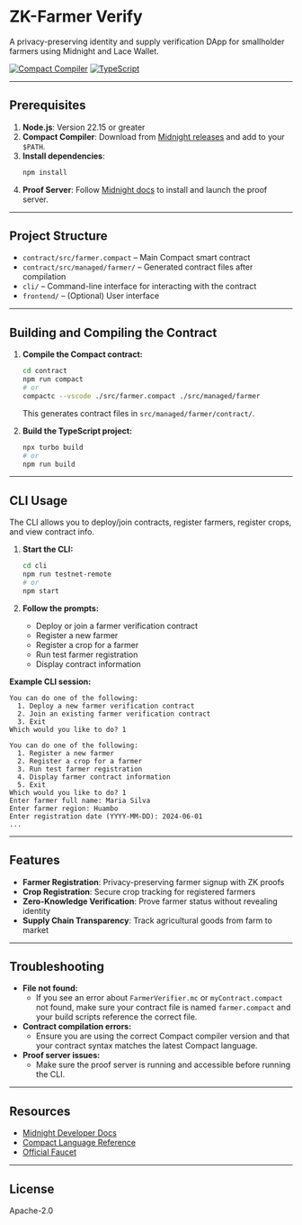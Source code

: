 # ZK-Farmer Verify

A privacy-preserving identity and supply verification DApp for smallholder farmers using Midnight and Lace Wallet.

[![Compact Compiler](https://img.shields.io/badge/Compact%20Compiler-0.24.0-1abc9c.svg)](https://docs.midnight.network/relnotes/compact)
[![TypeScript](https://img.shields.io/badge/TypeScript-5.8.3-blue.svg)](https://www.typescriptlang.org/)

---

## Prerequisites

1. **Node.js**: Version 22.15 or greater
2. **Compact Compiler**: Download from [Midnight releases](https://docs.midnight.network/relnotes/compact) and add to your `$PATH`.
3. **Install dependencies**:
   ```sh
   npm install
   ```
4. **Proof Server**: Follow [Midnight docs](https://docs.midnight.network/develop/tutorial/using/proof-server) to install and launch the proof server.

---

## Project Structure

- `contract/src/farmer.compact` – Main Compact smart contract
- `contract/src/managed/farmer/` – Generated contract files after compilation
- `cli/` – Command-line interface for interacting with the contract
- `frontend/` – (Optional) User interface

---

## Building and Compiling the Contract

1. **Compile the Compact contract:**
   ```sh
   cd contract
   npm run compact
   # or
   compactc --vscode ./src/farmer.compact ./src/managed/farmer
   ```
   This generates contract files in `src/managed/farmer/contract/`.

2. **Build the TypeScript project:**
   ```sh
   npx turbo build
   # or
   npm run build
   ```

---

## CLI Usage

The CLI allows you to deploy/join contracts, register farmers, register crops, and view contract info.

1. **Start the CLI:**
   ```sh
   cd cli
   npm run testnet-remote
   # or
   npm start
   ```

2. **Follow the prompts:**
   - Deploy or join a farmer verification contract
   - Register a new farmer
   - Register a crop for a farmer
   - Run test farmer registration
   - Display contract information

**Example CLI session:**
```
You can do one of the following:
  1. Deploy a new farmer verification contract
  2. Join an existing farmer verification contract
  3. Exit
Which would you like to do? 1

You can do one of the following:
  1. Register a new farmer
  2. Register a crop for a farmer
  3. Run test farmer registration
  4. Display farmer contract information
  5. Exit
Which would you like to do? 1
Enter farmer full name: Maria Silva
Enter farmer region: Huambo
Enter registration date (YYYY-MM-DD): 2024-06-01
...
```

---

## Features

- **Farmer Registration**: Privacy-preserving farmer signup with ZK proofs
- **Crop Registration**: Secure crop tracking for registered farmers
- **Zero-Knowledge Verification**: Prove farmer status without revealing identity
- **Supply Chain Transparency**: Track agricultural goods from farm to market

---

## Troubleshooting

- **File not found:**
  - If you see an error about `FarmerVerifier.mc` or `myContract.compact` not found, make sure your contract file is named `farmer.compact` and your build scripts reference the correct file.
- **Contract compilation errors:**
  - Ensure you are using the correct Compact compiler version and that your contract syntax matches the latest Compact language.
- **Proof server issues:**
  - Make sure the proof server is running and accessible before running the CLI.

---

## Resources
- [Midnight Developer Docs](https://docs.midnight.network/develop/tutorial/building)
- [Compact Language Reference](https://docs.midnight.network/develop/compact/overview)
- [Official Faucet](https://faucet.testnet-02.midnight.network/)

---

## License
Apache-2.0
